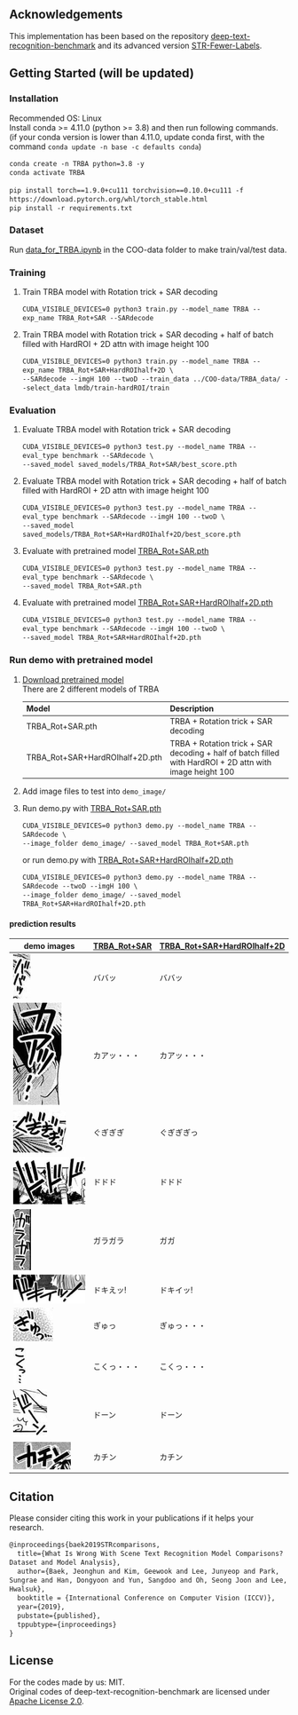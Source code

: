
## Acknowledgements
This implementation has been based on the repository [deep-text-recognition-benchmark](https://github.com/clovaai/deep-text-recognition-benchmark) and its advanced version [STR-Fewer-Labels](https://github.com/ku21fan/STR-Fewer-Labels).

## Getting Started (will be updated)

### Installation
Recommended OS: Linux <br>
Install conda >= 4.11.0  (python >= 3.8) and then run following commands. <br>
(if your conda version is lower than 4.11.0, update conda first, with the command `conda update -n base -c defaults conda`)
```
conda create -n TRBA python=3.8 -y
conda activate TRBA

pip install torch==1.9.0+cu111 torchvision==0.10.0+cu111 -f https://download.pytorch.org/whl/torch_stable.html
pip install -r requirements.txt
```


### Dataset
Run [data_for_TRBA.ipynb](https://github.com/ku21fan/COO-Comic-Onomatopoeia/blob/main/COO-data/data_for_TRBA.ipynb) in the COO-data folder to make train/val/test data.

### Training
1. Train TRBA model with Rotation trick + SAR decoding
   ```
   CUDA_VISIBLE_DEVICES=0 python3 train.py --model_name TRBA --exp_name TRBA_Rot+SAR --SARdecode
   ```

2. Train TRBA model with Rotation trick + SAR decoding + half of batch filled with HardROI + 2D attn with image height 100
   ```
   CUDA_VISIBLE_DEVICES=0 python3 train.py --model_name TRBA --exp_name TRBA_Rot+SAR+HardROIhalf+2D \
   --SARdecode --imgH 100 --twoD --train_data ../COO-data/TRBA_data/ --select_data lmdb/train-hardROI/train
   ```

### Evaluation
1. Evaluate TRBA model with Rotation trick + SAR decoding
   ```
   CUDA_VISIBLE_DEVICES=0 python3 test.py --model_name TRBA --eval_type benchmark --SARdecode \
   --saved_model saved_models/TRBA_Rot+SAR/best_score.pth
   ```
2. Evaluate TRBA model with Rotation trick + SAR decoding + half of batch filled with HardROI + 2D attn with image height 100
   ```
   CUDA_VISIBLE_DEVICES=0 python3 test.py --model_name TRBA --eval_type benchmark --SARdecode --imgH 100 --twoD \
   --saved_model saved_models/TRBA_Rot+SAR+HardROIhalf+2D/best_score.pth
   ```

3. Evaluate with pretrained model [TRBA_Rot+SAR.pth](https://www.dropbox.com/s/ztbwhhimd34dryx/TRBA_Rot%2BSAR.pth)
   ```
   CUDA_VISIBLE_DEVICES=0 python3 test.py --model_name TRBA --eval_type benchmark --SARdecode \
   --saved_model TRBA_Rot+SAR.pth
   ```
4. Evaluate with pretrained model [TRBA_Rot+SAR+HardROIhalf+2D.pth](https://www.dropbox.com/s/bifm6a2rktl6s60/TRBA_Rot%2BSAR%2BHardROIhalf%2B2D.pth)
   ```
   CUDA_VISIBLE_DEVICES=0 python3 test.py --model_name TRBA --eval_type benchmark --SARdecode --imgH 100 --twoD \
   --saved_model TRBA_Rot+SAR+HardROIhalf+2D.pth
   ```


<h3 id="pretrained_models"> Run demo with pretrained model </h3>

1. [Download pretrained model](https://www.dropbox.com/sh/lx61z7gq5yzkp02/AAAEyzVuVqVy_-EvtqTOJTaXa?dl=0) <br>
There are 2 different models of TRBA

    Model | Description
    -- | --
    TRBA_Rot+SAR.pth | TRBA + Rotation trick + SAR decoding
    TRBA_Rot+SAR+HardROIhalf+2D.pth | TRBA + Rotation trick + SAR decoding + half of batch filled with HardROI + 2D attn with image height 100

2. Add image files to test into `demo_image/`
3. Run demo.py with [TRBA_Rot+SAR.pth](https://www.dropbox.com/s/ztbwhhimd34dryx/TRBA_Rot%2BSAR.pth)
   ```
   CUDA_VISIBLE_DEVICES=0 python3 demo.py --model_name TRBA --SARdecode \
   --image_folder demo_image/ --saved_model TRBA_Rot+SAR.pth
   ```
   or run demo.py with [TRBA_Rot+SAR+HardROIhalf+2D.pth](https://www.dropbox.com/s/bifm6a2rktl6s60/TRBA_Rot%2BSAR%2BHardROIhalf%2B2D.pth)
   ```
   CUDA_VISIBLE_DEVICES=0 python3 demo.py --model_name TRBA --SARdecode --twoD --imgH 100 \
   --image_folder demo_image/ --saved_model TRBA_Rot+SAR+HardROIhalf+2D.pth
   ```


#### prediction results
| demo images | [TRBA_Rot+SAR](https://www.dropbox.com/s/ztbwhhimd34dryx/TRBA_Rot%2BSAR.pth) | [TRBA_Rot+SAR+HardROIhalf+2D](https://www.dropbox.com/s/bifm6a2rktl6s60/TRBA_Rot%2BSAR%2BHardROIhalf%2B2D.pth) |
| ---         |     ---      |          --- |
| <img src="./demo_image/LoveHina_vol14/1-0.jpg">    |   ババッ | ババッ   |
| <img src="./demo_image/LoveHina_vol14/2-0.jpg">    |   カアッ・・・       | カアッ・・・        |
| <img src="./demo_image/LoveHina_vol14/2-2.jpg">    |   ぐぎぎぎ       | ぐぎぎぎっ       |
| <img src="./demo_image/LoveHina_vol14/2-4.jpg">    |   ドドド        | ドドド        |
| <img src="./demo_image/LoveHina_vol14/3-3.jpg">    |   ガラガラ     | ガガ   |
| <img src="./demo_image/LoveHina_vol14/5-6.jpg">    |   ドキえッ!     | ドキイッ!      |
| <img src="./demo_image/LoveHina_vol14/5-10.jpg">    |   ぎゅっ   | ぎゅっ・・・    |
| <img src="./demo_image/LoveHina_vol14/6-0.jpg">    |   こくっ・・・      | こくっ・・・       |
| <img src="./demo_image/LoveHina_vol14/6-3.jpg">    |   ドーン      | ドーン      |
| <img src="./demo_image/LoveHina_vol14/6-4.jpg">   |   カチン | カチン |


## Citation
Please consider citing this work in your publications if it helps your research.
```
@inproceedings{baek2019STRcomparisons,
  title={What Is Wrong With Scene Text Recognition Model Comparisons? Dataset and Model Analysis},
  author={Baek, Jeonghun and Kim, Geewook and Lee, Junyeop and Park, Sungrae and Han, Dongyoon and Yun, Sangdoo and Oh, Seong Joon and Lee, Hwalsuk},
  booktitle = {International Conference on Computer Vision (ICCV)},
  year={2019},
  pubstate={published},
  tppubtype={inproceedings}
}
```

## License
For the codes made by us: MIT. <br>
Original codes of deep-text-recognition-benchmark are licensed under [Apache License 2.0](https://github.com/clovaai/deep-text-recognition-benchmark#license).

